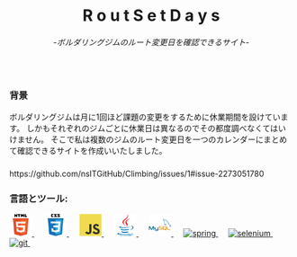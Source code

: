 <h1 align="center">R o u t  S e t  D a y s</h1>
<h6 align="center">-ボルダリングジムのルート変更日を確認できるサイト-</h6>
&nbsp;
<h3>背景</h3>
ボルダリングジムは月に1回ほど課題の変更をするために休業期間を設けています。
しかもそれぞれのジムごとに休業日は異なるのでその都度調べなくてはいけません。
そこで私は複数のジムのルート変更日を一つのカレンダーにまとめて確認できるサイトを作成いいたしました。

<h3></h3>
https://github.com/nsITGitHub/Climbing/issues/1#issue-2273051780

<h3 align="left">言語とツール:</h3>
<p align="left"><a href="https://www.w3.org/html/" target="_blank" rel="noreferrer"> <img src="https://raw.githubusercontent.com/devicons/devicon/master/icons/html5/html5-original-wordmark.svg" alt="html5" width="40" height="40"/> </a>&emsp;  <!--HTML-->
 <a href="https://www.w3schools.com/css/" target="_blank" rel="noreferrer"> <img src="https://raw.githubusercontent.com/devicons/devicon/master/icons/css3/css3-original-wordmark.svg" alt="css3" width="40" height="40"/> </a> &emsp;   <!--css-->
 <a href="https://developer.mozilla.org/en-US/docs/Web/JavaScript" target="_blank" rel="noreferrer"> <img src="https://raw.githubusercontent.com/devicons/devicon/master/icons/javascript/javascript-original.svg" alt="javascript" width="40" height="40"/> </a> &emsp;  <!--JS-->
<a href="https://www.java.com" target="_blank" rel="noreferrer"> <img src="https://raw.githubusercontent.com/devicons/devicon/master/icons/java/java-original.svg" alt="java" width="40" height="40"/> </a>&emsp;  <!--JAVA-->
<a href="https://www.mysql.com/" target="_blank" rel="noreferrer"> <img src="https://raw.githubusercontent.com/devicons/devicon/master/icons/mysql/mysql-original-wordmark.svg" alt="mysql" width="40" height="40"/> </a> &emsp;  <!--MYSQL-->
<a href="https://spring.io/" target="_blank" rel="noreferrer"> <img src="https://www.vectorlogo.zone/logos/springio/springio-icon.svg" alt="spring" width="40" height="40"/> </a>  &emsp; <!--spring-->   
<a href="https://www.selenium.dev" target="_blank" rel="noreferrer"> <img src="https://raw.githubusercontent.com/detain/svg-logos/780f25886640cef088af994181646db2f6b1a3f8/svg/selenium-logo.svg" alt="selenium" width="40" height="40"/> </a> &emsp;  
 <!--selenium-->
 <a href="https://git-scm.com/" target="_blank" rel="noreferrer"> <img src="https://www.vectorlogo.zone/logos/git-scm/git-scm-icon.svg" alt="git" width="40" height="40"/> </a>  &emsp;  <!--git--> </p>  
